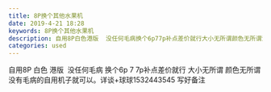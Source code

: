```yaml
---
title: 8P换个其他水果机
date: 2019-4-21 18:28
keywords: 8P换个其他水果机
description: 自用8P白色港版  没任何毛病换个6p77p补点差价就行大小无所谓颜色无所谓没有毛病的自用机子就可以。详谈+球球1532443545写好备注
categories: used
---
```

<td class="t_f" id="postmessage_3571234">

自用8P 白色 港版  没任何毛病 换个6p 7 7p补点差价就行 大小无所谓 颜色无所谓 没有毛病的自用机子就可以。详谈+球球1532443545 写好备注</td>
